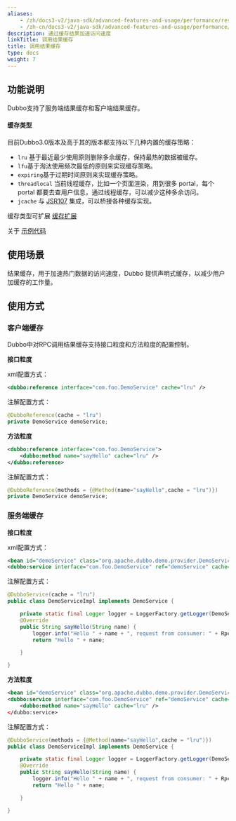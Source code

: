 ```yaml
---
aliases:
    - /zh/docs3-v2/java-sdk/advanced-features-and-usage/performance/result-cache/
    - /zh-cn/docs3-v2/java-sdk/advanced-features-and-usage/performance/result-cache/
description: 通过缓存结果加速访问速度
linkTitle: 调用结果缓存
title: 调用结果缓存
type: docs
weight: 7
---
```







## 功能说明

Dubbo支持了服务端结果缓存和客户端结果缓存。

#### 缓存类型

目前Dubbo3.0版本及高于其的版本都支持以下几种内置的缓存策略：

* `lru` 基于最近最少使用原则删除多余缓存，保持最热的数据被缓存。
* `lfu`基于淘汰使用频次最低的原则来实现缓存策略。
* `expiring`基于过期时间原则来实现缓存策略。
* `threadlocal` 当前线程缓存，比如一个页面渲染，用到很多 portal，每个 portal 都要去查用户信息，通过线程缓存，可以减少这种多余访问。
* `jcache` 与 [JSR107](http://jcp.org/en/jsr/detail?id=107%27) 集成，可以桥接各种缓存实现。

缓存类型可扩展 [缓存扩展](../../../reference-manual/spi/description/cache)

关于 [示例代码](https://github.com/apache/dubbo-samples/tree/master/2-advanced/dubbo-samples-cache)

## 使用场景

结果缓存，用于加速热门数据的访问速度，Dubbo 提供声明式缓存，以减少用户加缓存的工作量。

## 使用方式
### 客户端缓存

Dubbo中对RPC调用结果缓存支持接口粒度和方法粒度的配置控制。

**接口粒度**

xml配置方式：

```xml
<dubbo:reference interface="com.foo.DemoService" cache="lru" />
```

注解配置方式：

```java
@DubboReference(cache = "lru")
private DemoService demoService;
```

**方法粒度**

```xml
<dubbo:reference interface="com.foo.DemoService">
    <dubbo:method name="sayHello" cache="lru" />
</dubbo:reference>
```

注解配置方式：

```java
@DubboReference(methods = {@Method(name="sayHello",cache = "lru")})
private DemoService demoService;
```

### 服务端缓存

**接口粒度**

xml配置方式：

```xml
<bean id="demoService" class="org.apache.dubbo.demo.provider.DemoServiceImpl"/>
<dubbo:service interface="com.foo.DemoService" ref="demoService" cache="lru" />
```

注解配置方式：

```java
@DubboService(cache = "lru")
public class DemoServiceImpl implements DemoService {

    private static final Logger logger = LoggerFactory.getLogger(DemoServiceImpl.class);
    @Override
    public String sayHello(String name) {
        logger.info("Hello " + name + ", request from consumer: " + RpcContext.getContext().getRemoteAddress());
        return "Hello " + name;

    }

}
```

**方法粒度**

```xml
<bean id="demoService" class="org.apache.dubbo.demo.provider.DemoServiceImpl"/>
<dubbo:service interface="com.foo.DemoService" ref="demoService" cache="lru" />
    <dubbo:method name="sayHello" cache="lru" />
</dubbo:service>
```

注解配置方式：

```java
@DubboService(methods = {@Method(name="sayHello",cache = "lru")})
public class DemoServiceImpl implements DemoService {

    private static final Logger logger = LoggerFactory.getLogger(DemoServiceImpl.class);
    @Override
    public String sayHello(String name) {
        logger.info("Hello " + name + ", request from consumer: " + RpcContext.getContext().getRemoteAddress());
        return "Hello " + name;

    }

}
```
